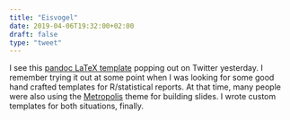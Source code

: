 ```yaml
---
title: "Eisvogel"
date: 2019-04-06T19:32:00+02:00
draft: false
type: "tweet"
---
```


I see this [pandoc LaTeX template](https://github.com/Wandmalfarbe/pandoc-latex-template/blob/master/README.md) popping out on Twitter yesterday. I remember
trying it out at some point when I was looking for some good hand crafted
templates for R/statistical reports. At that time, many people were also using
the [Metropolis](https://github.com/matze/mtheme) theme for building slides. I wrote custom templates for both
situations, finally.
